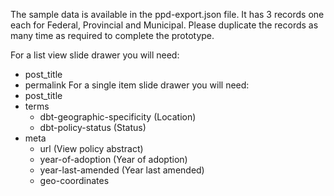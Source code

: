 The sample data is available in the ppd-export.json file. It has 3 records one each for Federal, Provincial and Municipal. Please duplicate the records as many time as required to complete the prototype.

For a list view slide drawer you will need:
- post_title
- permalink
For a single item slide drawer you will need:
- post_title
- terms
	- dbt-geographic-specificity (Location)
	- dbt-policy-status (Status)
- meta
	- url (View policy abstract)
	- year-of-adoption (Year of adoption)
	- year-last-amended (Year last amended)
	- geo-coordinates